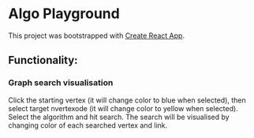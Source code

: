 # Algo Playground

This project was bootstrapped with [Create React App](https://github.com/facebook/create-react-app).

## Functionality:

### Graph search visualisation

Click the starting vertex (it will change color to blue when selected), then select target nvertexode (it will change color to yellow when selected). Select the algorithm and hit search. The search will be visualised by changing color of each searched vertex and link.
